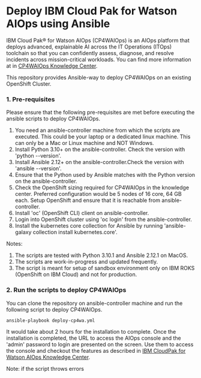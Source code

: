 # Deploy IBM Cloud Pak for Watson AIOps using Ansible

IBM Cloud Pak® for Watson AIOps (CP4WAIOps) is an AIOps platform that deploys advanced, explainable AI across the IT Operations (ITOps) toolchain so that you can confidently assess, diagnose, and resolve incidents across mission-critical workloads. You can find more information at in [CP4WAIOps Knowledge Center](https://www.ibm.com/docs/en/cloud-paks/cloud-pak-watson-aiops/3.2.0). 

This repository provides Ansible-way to deploy CP4WAIOps on an existing OpenShift Cluster. 

### 1. Pre-requisites
Please ensure that the following pre-requisites are met before executing the ansible scripts to deploy CP4WAIOps.

1. You need an ansible-controller machine from which the scripts are executed. This could be your laptop or a dedicated linux machine. This can only be a Mac or Linux machine and NOT Windows.
2. Install Python 3.10+ on the ansible-controller. Check the version with 'python --version'.
3. Install Ansible 2.12+ on the ansible-controller.Check the version with 'ansible --version'.
4. Ensure that the Python used by Ansible matches with the Python version on the ansible-controller.
5. Check the OpenShift sizing required for CP4WAIOps in the knowledge center. Preferred configuration would be 5 nodes of 16 core, 64 GB each. Setup OpenShift and ensure that it is reachable from ansible-controller.
6. Install 'oc' (OpenShift CLI) client on ansible-controller.
7. Login into OpenShift cluster using 'oc login' from the ansible-controller.
8. Install the kubernetes core collection for Ansible by running 'ansible-galaxy collection install kubernetes.core'.

Notes:
1. The scripts are tested with Python 3.10.1 and Ansible 2.12.1 on MacOS.
2. The scripts are work-in-progress and updated frequently.
3. The script is meant for setup of sandbox environment only on IBM ROKS (OpenShift on IBM Cloud) and not for production.


### 2. Run the scripts to deploy CP4WAIOps

You can clone the repository on ansible-controller machine and run the following script to deploy CP4WAIOps. 

```
ansible-playbook deploy-cp4wa.yml
```
It would take about 2 hours for the installation to complete. Once the installation is completed, the URL to access the AIOps console and the 'admin' password to login are presented on the screen. Use them to access the console and checkout the features as described in [IBM CloudPak for Watson AIOps Knowledge Center](https://www.ibm.com/docs/en/cloud-paks/cloud-pak-watson-aiops/3.2.0). 

Note: if the script throws errors